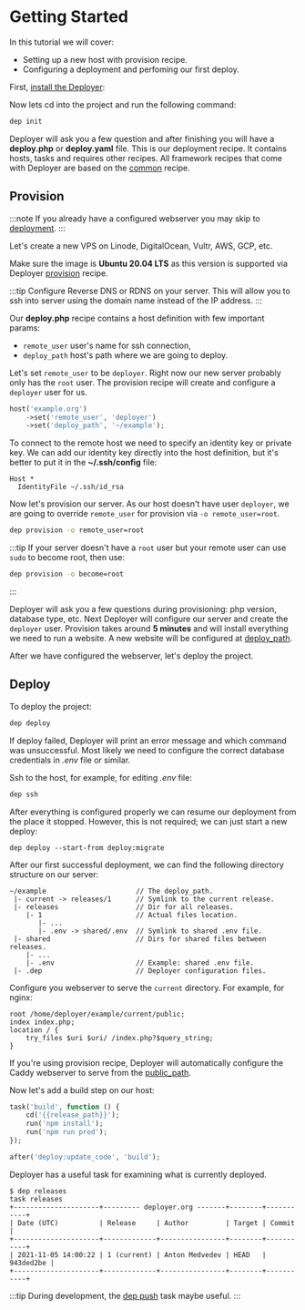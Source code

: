 # Getting Started

In this tutorial we will cover:

- Setting up a new host with provision recipe.
- Configuring a deployment and perfoming our first deploy.

First, [install the Deployer](installation.md):

Now lets cd into the project and run the following command:

```sh
dep init
```

Deployer will ask you a few question and after finishing you will have a
**deploy.php** or **deploy.yaml** file. This is our deployment recipe.
It contains hosts, tasks and requires other recipes. All framework recipes
that come with Deployer are based on the [common](recipe/common.md) recipe.

## Provision

:::note
If you already have a configured webserver you may skip to
[deployment](#deploy).
:::

Let's create a new VPS on Linode, DigitalOcean, Vultr, AWS, GCP, etc.

Make sure the image is **Ubuntu 20.04 LTS** as this version is supported via
Deployer [provision](recipe/provision.md) recipe.

:::tip
Configure Reverse DNS or RDNS on your server. This will allow you to ssh into
server using the domain name instead of the IP address.
:::

Our **deploy.php** recipe contains a host definition with few important params:

- `remote_user` user's name for ssh connection,
- `deploy_path` host's path where we are going to deploy.

Let's set `remote_user` to be `deployer`. Right now our new server probably only has the `root` user. The provision recipe will 
create and configure a `deployer` user for us.

```php
host('example.org')
    ->set('remote_user', 'deployer')
    ->set('deploy_path', '~/example');
```

To connect to the remote host we need to specify an identity key or private key.
We can add our identity key directly into the host definition, but it's better to put it
in the **~/.ssh/config** file:

```
Host *
  IdentityFile ~/.ssh/id_rsa
```

Now let's provision our server. As our host doesn't have user `deployer`,
we are going to override `remote_user` for provision via `-o remote_user=root`.

```sh
dep provision -o remote_user=root
```

:::tip
If your server doesn't have a `root` user but your remote user can use `sudo` to
become root, then use:

```sh
dep provision -o become=root
```

:::

Deployer will ask you a few questions during provisioning: php version,
database type, etc. Next Deployer will configure our server and create
the `deployer` user. Provision takes around **5 minutes** and will install
everything we need to run a website. A new website will be configured
at [deploy_path](recipe/common.md#deploy_path).

After we have configured the webserver, let's deploy the project.

## Deploy

To deploy the project:

```sh
dep deploy
```

If deploy failed, Deployer will print an error message and which command was unsuccessful.
Most likely we need to configure the correct database credentials in _.env_ file or similar.

Ssh to the host, for example, for editing _.env_ file:

```sh
dep ssh
```

After everything is configured properly we can resume our deployment from the
place it stopped. However, this is not required; we can just start a new deploy:

```
dep deploy --start-from deploy:migrate
```

After our first successful deployment, we can find the following directory structure on our server:

```
~/example                      // The deploy_path.
 |- current -> releases/1      // Symlink to the current release.
 |- releases                   // Dir for all releases.
    |- 1                       // Actual files location.
       |- ...
       |- .env -> shared/.env  // Symlink to shared .env file.
 |- shared                     // Dirs for shared files between releases.
    |- ...
    |- .env                    // Example: shared .env file.
 |- .dep                       // Deployer configuration files.
```

Configure you webserver to serve the `current` directory. For example, for nginx:

```
root /home/deployer/example/current/public;
index index.php;
location / {
    try_files $uri $uri/ /index.php?$query_string;
}
```

If you're using provision recipe, Deployer will automatically configure the Caddy
webserver to serve from the [public_path](/docs/recipe/provision/website.md#public_path).

Now let's add a build step on our host:

```php
task('build', function () {
    cd('{{release_path}}');
    run('npm install');
    run('npm run prod');
});

after('deploy:update_code', 'build');
```

Deployer has a useful task for examining what is currently deployed.

```
$ dep releases
task releases
+---------------------+--------- deployer.org -------+--------+-----------+
| Date (UTC)          | Release     | Author         | Target | Commit    |
+---------------------+-------------+----------------+--------+-----------+
| 2021-11-05 14:00:22 | 1 (current) | Anton Medvedev | HEAD   | 943ded2be |
+---------------------+-------------+----------------+--------+-----------+
```

:::tip
During development, the [dep push](recipe/deploy/push.md) task maybe useful.
:::
